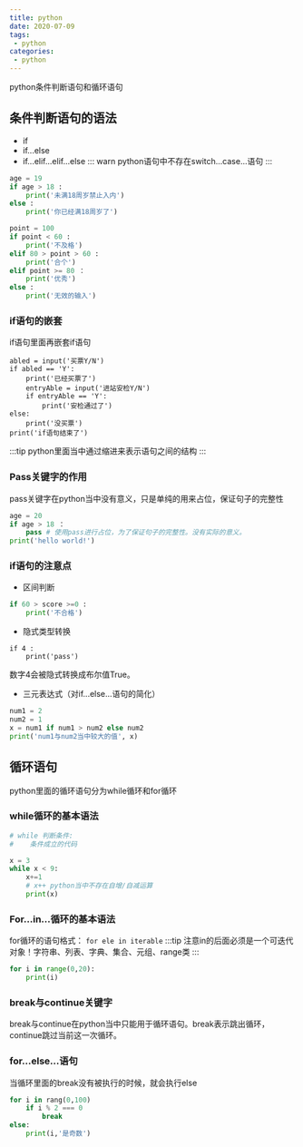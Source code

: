 ```yaml
---
title: python
date: 2020-07-09
tags:
 - python
categories: 
 - python
---
```


python条件判断语句和循环语句

<!-- more -->
## 条件判断语句的语法
- if
- if...else
- if...elif...elif...else
::: warn
python语句中不存在switch...case...语句
:::

```python
age = 19
if age > 18 :
	print('未满18周岁禁止入内')
else :
	print('你已经满18周岁了')

point = 100
if point < 60 :
	print('不及格')
elif 80 > point > 60 :
	print('合个')
elif point >= 80 ：
	print('优秀')
else :
	print('无效的输入')
```

### if语句的嵌套
if语句里面再嵌套if语句
```
abled = input('买票Y/N')
if abled == 'Y':
    print('已经买票了')
    entryAble = input('进站安检Y/N')
    if entryAble == 'Y':
        print('安检通过了')
else:
    print('没买票')
print('if语句结束了')
```

:::tip
python里面当中通过缩进来表示语句之间的结构
:::

### Pass关键字的作用
pass关键字在python当中没有意义，只是单纯的用来占位，保证句子的完整性
```python
age = 20
if age > 18 ：
	pass # 使用pass进行占位，为了保证句子的完整性。没有实际的意义。
print('hello world!')
```

### if语句的注意点
- 区间判断
```python
if 60 > score >=0 :
	print('不合格')
```

- 隐式类型转换
```
if 4 :
	print('pass')
```
数字4会被隐式转换成布尔值True。

- 三元表达式（对if...else...语句的简化）
```python
num1 = 2
num2 = 1
x = num1 if num1 > num2 else num2
print('num1与num2当中较大的值', x)
```

## 循环语句
python里面的循环语句分为while循环和for循环

### while循环的基本语法
```python
# while 判断条件:
#	 条件成立的代码

x = 3
while x < 9:
	x+=1
    # x++ python当中不存在自增/自减运算
	print(x)
```

### For...in...循环的基本语法
for循环的语句格式： `for ele in iterable`
:::tip
注意in的后面必须是一个可迭代对象！字符串、列表、字典、集合、元组、range类
:::
```python
for i in range(0,20):
	print(i)
```

### break与continue关键字
break与continue在python当中只能用于循环语句。break表示跳出循环，continue跳过当前这一次循环。

### for...else...语句
当循环里面的break没有被执行的时候，就会执行else
```python
for i in rang(0,100)
    if i % 2 === 0
        break
else:
    print(i,'是奇数') 
```